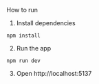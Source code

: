 How to run

1. Install dependencies
```
npm install
```
2. Run the app
```
npm run dev
```
3. Open http://localhost:5137
